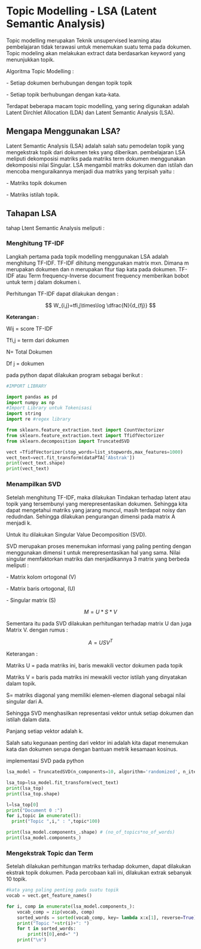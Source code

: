 # Topic Modelling - LSA (Latent Semantic Analysis)

Topic modelling merupakan Teknik unsupervised learning atau pembelajaran tidak terawasi untuk menemukan suatu tema pada dokumen. Topic modeling akan melakukan extract data berdasarkan keyword yang menunjukkan topik.

Algoritma Topic Modelling :

\-    Setiap dokumen berhubungan dengan topik topik

\-    Setiap topik berhubungan dengan kata-kata.

Terdapat beberapa macam topic modelling, yang sering digunakan adalah Latent Dirchlet Allocation (LDA) dan Latent Semantic Analysis (LSA).

## Mengapa Menggunakan LSA?

Latent Semantic Analysis (LSA) adalah salah satu pemodelan topik yang mengekstrak topik dari dokumen teks yang diberikan. pembelajaran LSA meliputi dekomposisi matriks pada matriks term dokumen menggunakan dekomposisi nilai Singular. LSA mengambil matriks dokumen dan istilah dan mencoba menguraikannya menjadi dua matriks yang terpisah yaitu :

\-    Matriks topik dokumen

\-    Matriks istilah topik.

## Tahapan LSA

tahap Ltent Semantic Analysis meliputi :


### Menghitung TF-IDF

Langkah pertama pada topik modelling menggunakan LSA adalah menghitung TF-IDF. TF-IDF dihitung menggunakan matrix mxn. Dimana m merupakan dokumen dan n merupakan fitur tiap kata pada dokumen. TF-IDF atau Term frequency-Inverse document frequency memberikan bobot untuk term j dalam dokumen i.

Perhitungan TF-IDF dapat dilakukan dengan :


$$
W_{i,j}=tfi,j\times\log \dfrac{N}{d_{fj}}
$$


**Keterangan :**

Wij = score TF-IDF

Tfi,j = term dari dokumen

N= Total Dokumen

Df j = dokumen

pada python dapat dilakukan program sebagai berikut :

```python
#IMPORT LIBRARY

import pandas as pd
import numpy as np
#Import Library untuk Tokenisasi
import string 
import re #regex library

from sklearn.feature_extraction.text import CountVectorizer
from sklearn.feature_extraction.text import TfidfVectorizer
from sklearn.decomposition import TruncatedSVD
```

```python
vect =TfidfVectorizer(stop_words=list_stopwords,max_features=1000) 
vect_text=vect.fit_transform(dataPTA['Abstrak'])
print(vect_text.shape)
print(vect_text)
```

### Menampilkan SVD

Setelah menghitung TF-IDF, maka dilakukan Tindakan terhadap latent atau topik yang tersembunyi yang merepresentasikan dokumen. Sehingga kita dapat mengetahui matriks yang jarang muncul, masih terdapat noisy dan redudndan. Sehingga dilakukan pengurangan dimensi pada matrix A menjadi k.

Untuk itu dilakukan Singular Value Decomposition (SVD).

SVD merupakan proses menemukan informasi yang paling penting dengan menggunakan dimensi t untuk merepresentasikan hal yang sama. Nilai singular memfaktorkan matriks dan menjadikannya 3 matrix yang berbeda meliputi :

\-    Matrix kolom ortogonal (V)

\-    Matrix baris ortogonal, (U)

\-    Singular matrix (S)


$$
M=U*S*V
$$


Sementara itu pada SVD dilakukan perhitungan terhadap matrix U dan juga Matrix V. dengan rumus :


$$
A=USV^{T}
$$


Keterangan :

Matriks U = pada matriks ini, baris mewakili vector dokumen pada topik

Matriks V = baris pada matriks ini mewakili vector istilah yang dinyatakan dalam topik.

S= matriks diagonal yang memiliki elemen-elemen diagonal sebagai nilai singular dari A.

Sehingga SVD menghasilkan representasi vektor untuk setiap dokumen dan istilah dalam data.

 Panjang setiap vektor adalah k. 

Salah satu kegunaan penting dari vektor ini adalah kita dapat menemukan kata dan dokumen serupa dengan bantuan metrik kesamaan kosinus.

implementasi SVD pada python

```python
lsa_model = TruncatedSVD(n_components=10, algorithm='randomized', n_iter=10, random_state=42)

lsa_top=lsa_model.fit_transform(vect_text)
print(lsa_top)
print(lsa_top.shape)
```

```python
l=lsa_top[0]
print("Document 0 :")
for i,topic in enumerate(l):
  print("Topic ",i," : ",topic*100)
```

```python
print(lsa_model.components_.shape) # (no_of_topics*no_of_words)
print(lsa_model.components_)
```



### Mengekstrak Topic dan Term

Setelah dilakukan perhitungan matriks terhadap dokumen, dapat dilakukan ekstrak topik dokumen. Pada percobaan kali ini, dilakukan extrak sebanyak 10 topik.

```python
#kata yang paling penting pada suatu topik
vocab = vect.get_feature_names()

for i, comp in enumerate(lsa_model.components_):
    vocab_comp = zip(vocab, comp)
    sorted_words = sorted(vocab_comp, key= lambda x:x[1], reverse=True)[:10]
    print("Topic "+str(i)+": ")
    for t in sorted_words:
        print(t[0],end=" ")
    print("\n")
```

